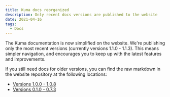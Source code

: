 ```yaml
---
title: Kuma docs reorganized
description: Only recent docs versions are published to the website
date: 2021-04-16
tags:
  - Docs
---
```


The Kuma documentation is now simplified on the website. We're publishing only the most recent versions (currently versions 1.1.0 - 1.1.3). This means simpler navigation, and encourages you to keep up with the latest features and improvements.

If you still need docs for older versions, you can find the raw markdown in the website repository at the following locations:

- [Versions 1.0.0 - 1.0.8](https://github.com/kumahq/kuma-website/tree/docs/release-1.0.x/docs/docs)
- [Versions 0.1.0 - 0.7.3](https://github.com/kumahq/kuma-website/tree/docs/release-0.x.x/docs/docs)
